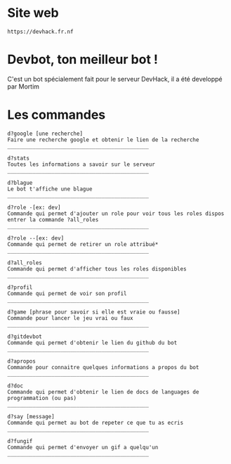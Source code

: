 # Site web
    https://devhack.fr.nf

#  Devbot, ton meilleur bot !
C'est un bot spécialement fait pour le serveur DevHack, il a été developpé par Mortim

# Les commandes

    d?google [une recherche]
    Faire une recherche google et obtenir le lien de la recherche
    _____________________________________________
    
    d?stats 
    Toutes les informations a savoir sur le serveur
    _____________________________________________
    
    d?blague
    Le bot t'affiche une blague
    _____________________________________________
    
    d?role -[ex: dev] 
    Commande qui permet d'ajouter un role pour voir tous les roles dispos entrer la commande ?all_roles
    _____________________________________________
    
    d?role --[ex: dev] 
    Commande qui permet de retirer un role attribué*
    _____________________________________________
    
    d?all_roles
    Commande qui permet d'afficher tous les roles disponibles
    _____________________________________________
    
    d?profil
    Commande qui permet de voir son profil
    _____________________________________________
    
    d?game [phrase pour savoir si elle est vraie ou fausse]
    Commande pour lancer le jeu vrai ou faux
    _____________________________________________
    
    d?gitdevbot
    Commande qui permet d'obtenir le lien du github du bot
    _____________________________________________
    
    d?apropos
    Commande pour connaitre quelques informations a propos du bot   
    _____________________________________________
    
    d?doc
    Commande qui permet d'obtenir le lien de docs de languages de programmation (ou pas)
    _____________________________________________
    
    d?say [message]
    Commande qui permet au bot de repeter ce que tu as ecris
    _____________________________________________
    
    d?fungif
    Commande qui permet d'envoyer un gif a quelqu'un
    _____________________________________________
